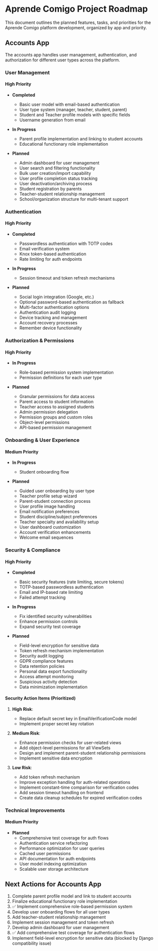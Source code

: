 # Aprende Comigo Project Roadmap

This document outlines the planned features, tasks, and priorities for the Aprende Comigo platform development, organized by app and priority.

## Accounts App

The accounts app handles user management, authentication, and authorization for different user types across the platform.

### User Management

#### High Priority
- **Completed**
  - Basic user model with email-based authentication
  - User type system (manager, teacher, student, parent)
  - Student and Teacher profile models with specific fields
  - Username generation from email

- **In Progress**
  - Parent profile implementation and linking to student accounts
  - Educational functionary role implementation

- **Planned**
  - Admin dashboard for user management
  - User search and filtering functionality
  - Bulk user creation/import capability
  - User profile completion status tracking
  - User deactivation/archiving process
  - Student registration by parents
  - Teacher-student relationship management
  - School/organization structure for multi-tenant support

### Authentication

#### High Priority
- **Completed**
  - Passwordless authentication with TOTP codes
  - Email verification system
  - Knox token-based authentication
  - Rate limiting for auth endpoints

- **In Progress**
  - Session timeout and token refresh mechanisms

- **Planned**
  - Social login integration (Google, etc.)
  - Optional password-based authentication as fallback
  - Multi-factor authentication options
  - Authentication audit logging
  - Device tracking and management
  - Account recovery processes
  - Remember device functionality

### Authorization & Permissions

#### High Priority
- **In Progress**
  - Role-based permission system implementation
  - Permission definitions for each user type

- **Planned**
  - Granular permissions for data access
  - Parent access to student information
  - Teacher access to assigned students
  - Admin permission delegation
  - Permission groups and custom roles
  - Object-level permissions
  - API-based permission management

### Onboarding & User Experience

#### Medium Priority
- **In Progress**
  - Student onboarding flow

- **Planned**
  - Guided user onboarding by user type
  - Teacher profile setup wizard
  - Parent-student connection process
  - User profile image handling
  - Email notification preferences
  - Student discipline/subject preferences
  - Teacher specialty and availability setup
  - User dashboard customization
  - Account verification enhancements
  - Welcome email sequences

### Security & Compliance

#### High Priority
- **Completed**
  - Basic security features (rate limiting, secure tokens)
  - TOTP-based passwordless authentication
  - Email and IP-based rate limiting
  - Failed attempt tracking

- **In Progress**
  - Fix identified security vulnerabilities
  - Enhance permission controls
  - Expand security test coverage

- **Planned**
  - Field-level encryption for sensitive data
  - Token refresh mechanism implementation
  - Security audit logging
  - GDPR compliance features
  - Data retention policies
  - Personal data export functionality
  - Access attempt monitoring
  - Suspicious activity detection
  - Data minimization implementation

#### Security Action Items (Prioritized)
1. **High Risk**:
   - Replace default secret key in EmailVerificationCode model
   - Implement proper secret key rotation

2. **Medium Risk**:
   - Enhance permission checks for user-related views
   - Add object-level permissions for all ViewSets
   - Design and implement parent-student relationship permissions
   - Implement sensitive data encryption

3. **Low Risk**:
   - Add token refresh mechanism
   - Improve exception handling for auth-related operations
   - Implement constant-time comparison for verification codes
   - Add session timeout handling on frontend
   - Create data cleanup schedules for expired verification codes

### Technical Improvements

#### Medium Priority
- **Planned**
  - Comprehensive test coverage for auth flows
  - Authentication service refactoring
  - Performance optimization for user queries
  - Cached user permissions
  - API documentation for auth endpoints
  - User model indexing optimization
  - Scalable user storage architecture

## Next Actions for Accounts App

1. Complete parent profile model and link to student accounts
2. Finalize educational functionary role implementation
3. ✅ Implement comprehensive role-based permission system
4. Develop user onboarding flows for all user types
5. Add teacher-student relationship management
6. Implement session management and token refresh
7. Develop admin dashboard for user management
8. ✅ Add comprehensive test coverage for authentication flows
9. Implement field-level encryption for sensitive data (blocked by Django compatibility issue)
